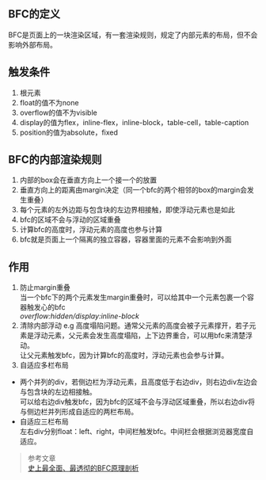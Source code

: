 ## BFC的定义
BFC是页面上的一块渲染区域，有一套渲染规则，规定了内部元素的布局，但不会影响外部布局。
## 触发条件
1. 根元素  
2. float的值不为none  
3. overflow的值不为visible  
4. display的值为flex，inline-flex，inline-block，table-cell，table-caption
5. position的值为absolute，fixed  
## BFC的内部渲染规则
1. 内部的box会在垂直方向上一个接一个的放置  
2. 垂直方向上的距离由margin决定（同一个bfc的两个相邻的box的margin会发生重叠）  
3. 每个元素的左外边距与包含块的左边界相接触，即使浮动元素也是如此  
4. bfc的区域不会与浮动的区域重叠  
5. 计算bfc的高度时，浮动元素的高度也参与计算  
6. bfc就是页面上一个隔离的独立容器，容器里面的元素不会影响到外面  
## 作用
1. 防止margin重叠  
当一个bfc下的两个元素发生margin重叠时，可以给其中一个元素包裹一个容器触发心的bfc  
*overflow:hidden/display:inline-block*  
2. 清除内部浮动
e.g 高度塌陷问题。通常父元素的高度会被子元素撑开，若子元素是浮动元素，父元素会发生高度塌陷，上下边界重合，可以用bfc来清楚浮动。  
让父元素触发bfc，因为计算bfc的高度时，浮动元素也会参与计算。  
3. 自适应多栏布局  
  * 两个并列的div，若侧边栏为浮动元素，且高度低于右边div，则右边div左边会与包含块的左边相接触。  
  可以给右边div触发bfc，因为bfc的区域不会与浮动区域重叠，所以右边div将与侧边栏并列形成自适应的两栏布局。  
  * 自适应三栏布局  
  左右div分别float：left、right，中间栏触发bfc。中间栏会根据浏览器宽度自适应。  
  
  > 参考文章  
  [史上最全面、最透彻的BFC原理剖析](https://juejin.cn/post/6844903496970420237)
